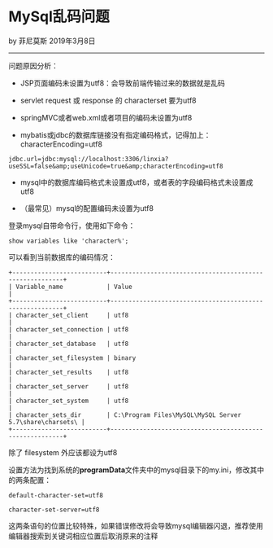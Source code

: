 

# MySql乱码问题

by 菲尼莫斯 2019年3月8日

---

问题原因分析：

* JSP页面编码未设置为utf8：会导致前端传输过来的数据就是乱码

* servlet request 或 response 的 characterset 要为utf8

* springMVC或者web.xml或者项目的编码未设置为utf8

* mybatis或jdbc的数据库链接没有指定编码格式，记得加上：characterEncoding=utf8

`jdbc.url=jdbc:mysql://localhost:3306/linxia?useSSL=false&amp;useUnicode=true&amp;characterEncoding=utf8`

* mysql中的数据库编码格式未设置成utf8，或者表的字段编码格式未设置成utf8

* （最常见）mysql的配置编码未设置为utf8

登录mysql自带命令行，使用如下命令：

`show variables like 'character%';`

可以看到当前数据库的编码情况：

```
+--------------------------+---------------------------------------------------------+
| Variable_name            | Value                                                   |
+--------------------------+---------------------------------------------------------+
| character_set_client     | utf8                                                    |
| character_set_connection | utf8                                                    |
| character_set_database   | utf8                                                    |
| character_set_filesystem | binary                                                  |
| character_set_results    | utf8                                                    |
| character_set_server     | utf8                                                    |
| character_set_system     | utf8                                                    |
| character_sets_dir       | C:\Program Files\MySQL\MySQL Server 5.7\share\charsets\ |
+--------------------------+---------------------------------------------------------+
```

除了 filesystem 外应该都设为utf8

设置方法为找到系统的**programData**文件夹中的mysql目录下的my.ini，修改其中的两条配置：

`default-character-set=utf8`

`character-set-server=utf8`

这两条语句的位置比较特殊，如果错误修改将会导致mysql编辑器闪退，推荐使用编辑器搜索到关键词相应位置后取消原来的注释


